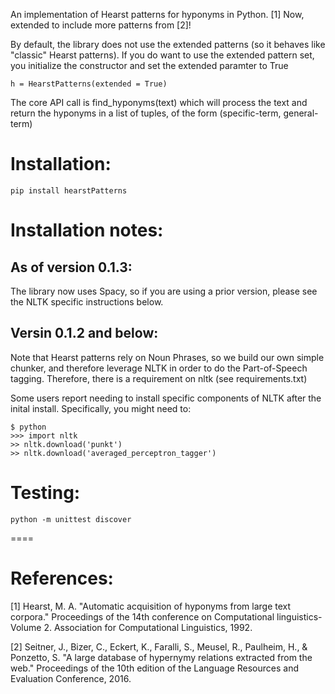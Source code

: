 An implementation of Hearst patterns for hyponyms in Python. [1] Now, extended to include more patterns from [2]!

By default, the library does not use the extended patterns (so it behaves like "classic" Hearst patterns). If you do want to use the extended pattern set, you initialize the constructor and set the extended paramter to True

```
h = HearstPatterns(extended = True)
```

The core API call is find_hyponyms(text) which will process the text and return the hyponyms in a list of tuples,
of the form (specific-term, general-term)

# Installation:

```
pip install hearstPatterns
```

# Installation notes:

## As of version 0.1.3:

The library now uses Spacy, so if you are using a prior version, please see the NLTK specific instructions below.

## Versin 0.1.2 and below:

Note that Hearst patterns rely on Noun Phrases, so we build our own simple chunker, and therefore leverage NLTK in order
to do the Part-of-Speech tagging. Therefore, there is a requirement on nltk (see requirements.txt)

Some users report needing to install specific components of NLTK after the inital install. Specifically, you might need to:

```
$ python
>>> import nltk
>> nltk.download('punkt')
>> nltk.download('averaged_perceptron_tagger')
```

# Testing:

```
python -m unittest discover
```

====
# References:

[1] Hearst, M. A. "Automatic acquisition of hyponyms from large text corpora." Proceedings of the 14th conference on Computational linguistics-Volume 2. Association for Computational Linguistics, 1992.

[2] Seitner, J., Bizer, C., Eckert, K., Faralli, S., Meusel, R., Paulheim, H., & Ponzetto, S. "A large database of hypernymy relations extracted from the web." Proceedings of the 10th edition of the Language Resources and Evaluation Conference, 2016.
